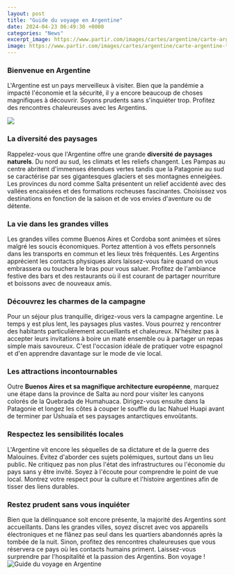 ```yaml
---
layout: post
title: "Guide du voyage en Argentine"
date: 2024-04-23 06:49:30 +0000
categories: "News"
excerpt_image: https://www.partir.com/images/cartes/argentine/carte-argentine-trajet-1000.jpg
image: https://www.partir.com/images/cartes/argentine/carte-argentine-trajet-1000.jpg
---
```


### Bienvenue en Argentine
L'Argentine est un pays merveilleux à visiter. Bien que la pandémie a impacté l'économie et la sécurité, il y a encore beaucoup de choses magnifiques à découvrir. Soyons prudents sans s'inquiéter trop. Profitez des rencontres chaleureuses avec les Argentins. 

![](https://globetrottersretraites.com/wp-content/uploads/2019/02/Guide-de-voyage-Argentine.png)
### La diversité des paysages
Rappelez-vous que l'Argentine offre une grande **diversité de paysages naturels**. Du nord au sud, les climats et les reliefs changent. Les Pampas au centre abritent d'immenses étendues vertes tandis que la Patagonie au sud se caractérise par ses gigantesques glaciers et ses montagnes enneigées. Les provinces du nord comme Salta présentent un relief accidenté avec des vallées encaissées et des formations rocheuses fascinantes. Choisissez vos destinations en fonction de la saison et de vos envies d'aventure ou de détente.
### La vie dans les grandes villes 
Les grandes villes comme Buenos Aires et Cordoba sont animées et sûres malgré les soucis économiques. Portez attention à vos effets personnels dans les transports en commun et les lieux très fréquentés. Les Argentins apprécient les contacts physiques alors laissez-vous faire quand on vous embrassera ou touchera le bras pour vous saluer. Profitez de l'ambiance festive des bars et des restaurants où il est courant de partager nourriture et boissons avec de nouveaux amis. 
### Découvrez les charmes de la campagne
Pour un séjour plus tranquille, dirigez-vous vers la campagne argentine. Le temps y est plus lent, les paysages plus vastes. Vous pourrez y rencontrer des habitants particulièrement accueillants et chaleureux. N'hésitez pas à accepter leurs invitations à boire un maté ensemble ou à partager un repas simple mais savoureux. C'est l'occasion idéale de pratiquer votre espagnol et d'en apprendre davantage sur le mode de vie local.
### Les attractions incontournables
Outre **Buenos Aires et sa magnifique architecture européenne**, marquez une étape dans la province de Salta au nord pour visiter les canyons colorés de la Quebrada de Humahuaca. Dirigez-vous ensuite dans la Patagonie et longez les côtes à couper le souffle du lac Nahuel Huapi avant de terminer par Ushuaïa et ses paysages antarctiques envoûtants. 
### Respectez les sensibilités locales
L'Argentine vit encore les séquelles de sa dictature et de la guerre des Malouines. Évitez d'aborder ces sujets polémiques, surtout dans un lieu public. Ne critiquez pas non plus l'état des infrastructures ou l'économie du pays sans y être invité. Soyez à l'écoute pour comprendre le point de vue local. Montrez votre respect pour la culture et l'histoire argentines afin de tisser des liens durables.
### Restez prudent sans vous inquiéter 
Bien que la délinquance soit encore présente, la majorité des Argentins sont accueillants. Dans les grandes villes, soyez discret avec vos appareils électroniques et ne flânez pas seul dans les quartiers abandonnés après la tombée de la nuit. Sinon, profitez des rencontres chaleureuses que vous réservera ce pays où les contacts humains priment. Laissez-vous surprendre par l'hospitalité et la passion des Argentins. Bon voyage !
![Guide du voyage en Argentine](https://www.partir.com/images/cartes/argentine/carte-argentine-trajet-1000.jpg)